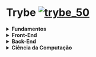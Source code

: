 # Trybe [![trybe_50](https://user-images.githubusercontent.com/48166556/111015178-4e73cb80-8386-11eb-8513-331461ef8448.png)](https://www.betrybe.com)

<details>
  <summary>
    <b> Fundamentos </b>
   </summary>

   - [x] Unix, Bash e Shell
   - [x] Git, GiHub e Internet
   - [x] HTML & CSS
   - [x] JavaScript e Lógica de Programação
   - [x] JavaScript: DOM, Eventos e Web Storage
   - [x] Forms, Flexbox e Responsivo
   - [x] JavaScript ES6 e Testes Unitários
   - [x] Higher Order Functions do JavaScript ES6
   - [x] JavaScript Assíncrono e Promises
   - [x] Testes automatizados com Jest

</details>


<details>
  <summary>
    <b> Front-End </b>
   </summary>

  - [x] React
  - [x] Estado, Eventos e Formulários com React
  - [x] Ciclo de Vida de Componentes e React Router
  - [x] Metodologias Ágeis
  - [x] Testes automatizados com React Testing Library
  - [x] Gerenciamento de estado com Redux
  - [x] Projeto Jogo de Trivia
  - [x] Context API e React Hooks
  - [x] Projeto App de Receitas

</details>


<details>
  <summary>
    <b> Back-End </b>
   </summary>

  - [x] SQL
  - [x] Funções SQL, Joins e Subqueries
  - [ ] Normalização e Modelagem de Banco de Dados
  - [ ] MongoDB
  - [ ] MongoDB: Updates Simples e Complexos
  - [ ] MongoDB: Aggregation Framework
  - [ ] Desenvolvimento Web com NodeJS
  - [ ] NodeJS: Camada de Serviço e Arquitetura Rest e Restful
  - [ ] Autenticação e Upload de Arquivos
  - [ ] Deployment
  - [ ] Projeto Trybeer
  - [ ] Arquitetura: SOLID e ORM
  - [ ] Sockets
  - [ ] Projeto Trybeer II

</details>


<details>
  <summary>
    <b> Ciência da Computação </b>
   </summary>

- [ ] Arquitetura de Computadores e Redes
- [ ] Introdução à Python e Raspagem de Dados da Web
- [ ] Programação Orientada a Objetos e Padrões de Projeto
- [ ] Algoritmos e Estrutura de Dados
- [ ] Estrutura de Dados: Hash e Set
- [ ] Estrutura de Dados: Pilhas, Filas e Listas

</details>

